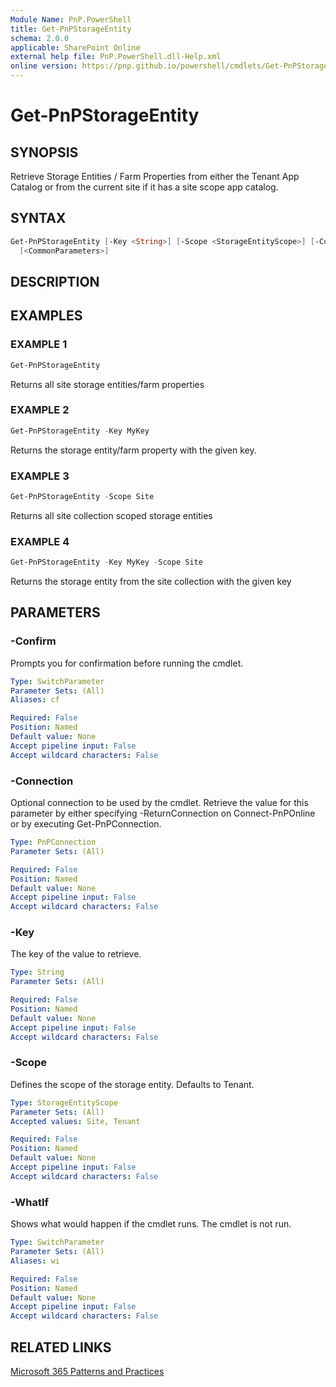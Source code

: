 ```yaml
---
Module Name: PnP.PowerShell
title: Get-PnPStorageEntity
schema: 2.0.0
applicable: SharePoint Online
external help file: PnP.PowerShell.dll-Help.xml
online version: https://pnp.github.io/powershell/cmdlets/Get-PnPStorageEntity.html
---
```

 
# Get-PnPStorageEntity

## SYNOPSIS
Retrieve Storage Entities / Farm Properties from either the Tenant App Catalog or from the current site if it has a site scope app catalog.

## SYNTAX

```powershell
Get-PnPStorageEntity [-Key <String>] [-Scope <StorageEntityScope>] [-Connection <PnPConnection>] 
  [<CommonParameters>]
```

## DESCRIPTION

## EXAMPLES

### EXAMPLE 1
```powershell
Get-PnPStorageEntity
```

Returns all site storage entities/farm properties

### EXAMPLE 2
```powershell
Get-PnPStorageEntity -Key MyKey
```

Returns the storage entity/farm property with the given key.

### EXAMPLE 3
```powershell
Get-PnPStorageEntity -Scope Site
```

Returns all site collection scoped storage entities

### EXAMPLE 4
```powershell
Get-PnPStorageEntity -Key MyKey -Scope Site
```

Returns the storage entity from the site collection with the given key

## PARAMETERS

### -Confirm
Prompts you for confirmation before running the cmdlet.

```yaml
Type: SwitchParameter
Parameter Sets: (All)
Aliases: cf

Required: False
Position: Named
Default value: None
Accept pipeline input: False
Accept wildcard characters: False
```

### -Connection
Optional connection to be used by the cmdlet. Retrieve the value for this parameter by either specifying -ReturnConnection on Connect-PnPOnline or by executing Get-PnPConnection.

```yaml
Type: PnPConnection
Parameter Sets: (All)

Required: False
Position: Named
Default value: None
Accept pipeline input: False
Accept wildcard characters: False
```

### -Key
The key of the value to retrieve.

```yaml
Type: String
Parameter Sets: (All)

Required: False
Position: Named
Default value: None
Accept pipeline input: False
Accept wildcard characters: False
```

### -Scope
Defines the scope of the storage entity. Defaults to Tenant.

```yaml
Type: StorageEntityScope
Parameter Sets: (All)
Accepted values: Site, Tenant

Required: False
Position: Named
Default value: None
Accept pipeline input: False
Accept wildcard characters: False
```

### -WhatIf
Shows what would happen if the cmdlet runs. The cmdlet is not run.

```yaml
Type: SwitchParameter
Parameter Sets: (All)
Aliases: wi

Required: False
Position: Named
Default value: None
Accept pipeline input: False
Accept wildcard characters: False
```

## RELATED LINKS

[Microsoft 365 Patterns and Practices](https://aka.ms/m365pnp)

